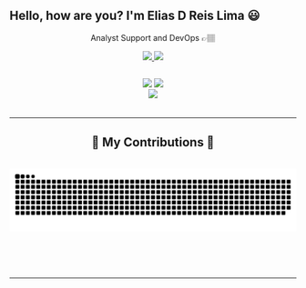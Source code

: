 ## Hello, how are you? I'm Elias D Reis Lima 😃️

<div align="center">
  <p>
    Analyst Support and DevOps 👉🏽️ <br>
        
  </p>
  <a href="https://github.com/eliasdosreis">
  <img height="120em" src="https://github-readme-stats.vercel.app/api?username=eliasdosreis&show_icons=true&theme=dracula&include_all_commits=true&count_private=true"/>
  <img height="120em"  src="https://github-readme-stats.vercel.app/api/top-langs/?username=eliasdosreis&layout=compact&langs_count=7&theme=dracula"/>
</div>

  
  ##
 
<div align="center"> 
  <a align="center" href="https://www.youtube.com/channel/UCkpSktjPsBNnHzctL9k6dJw" target="_blank"><img src="https://img.shields.io/badge/YouTube-FF0000?style=for-the-badge&logo=youtube&logoColor=white" target="_blank"></a>
  <a  align="center" href="https://www.linkedin.com/in/eliasdosreislima/" target="_blank"><img src="https://img.shields.io/badge/-LinkedIn-%230077B5?style=for-the-badge&logo=linkedin&logoColor=white" target="_blank"></a> 
 
  <div align="lleft">
    <img  src="https://skillicons.dev/icons?i=azure,aws,gcp,html,css,nextjs" /><br>
    <!--  <img src="https://skillicons.dev/icons?i=github,python,unity,cs" /><br> -->
    <!--  <img  src="https://skillicons.dev/icons?i=html,css,git" /><br> -->
    <!--  <img  src="https://skillicons.dev/icons?i=blender,photoshop" /> -->
</div>

<br/>
<hr/>

<div align="center">
  <h2>🐍 My Contributions 🐍</h2>
  <br>
  <img alt="snake eating my contributions" src="https://raw.githubusercontent.com/salesp07/salesp07/output/github-contribution-grid-snake.svg" />
  
  <br/><br/><br/>
</div>

<hr/>


 
</div>
